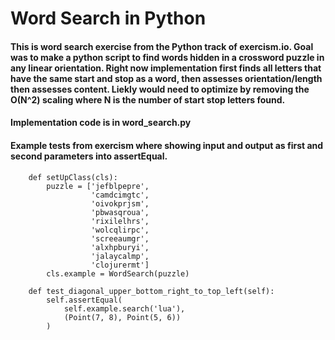 # Word Search in Python
#### This is word search exercise from the Python track of exercism.io.  Goal was to make a python script to find words hidden in a crossword puzzle in any linear orientation.  Right now implementation first finds all letters that have the same start and stop as a word, then assesses orientation/length then assesses content.  Liekly would need to optimize by removing the O(N^2) scaling where N is the number of start stop letters found.
#### Implementation code is in word_search.py
#### Example tests from exercism where showing input and output as first and second parameters into assertEqual.
```
    def setUpClass(cls):
        puzzle = ['jefblpepre',
                  'camdcimgtc',
                  'oivokprjsm',
                  'pbwasqroua',
                  'rixilelhrs',
                  'wolcqlirpc',
                  'screeaumgr',
                  'alxhpburyi',
                  'jalaycalmp',
                  'clojurermt']
        cls.example = WordSearch(puzzle)

    def test_diagonal_upper_bottom_right_to_top_left(self):
        self.assertEqual(
            self.example.search('lua'),
            (Point(7, 8), Point(5, 6))
        )

```